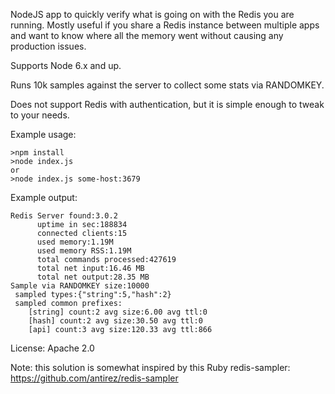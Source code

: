 NodeJS app to quickly verify what is going on with the Redis you are running. Mostly useful if you share a Redis 
instance between multiple apps and want to know where all the memory went without causing any production issues.

Supports Node 6.x and up.

Runs 10k samples against the server to collect some stats via RANDOMKEY.

Does not support Redis with authentication, but it is simple enough to tweak to your needs.

Example usage:
```
>npm install
>node index.js 
or
>node index.js some-host:3679
```

Example output:
```
Redis Server found:3.0.2
      uptime in sec:188834
      connected clients:15
      used memory:1.19M
      used memory RSS:1.19M
      total commands processed:427619
      total net input:16.46 MB
      total net output:28.35 MB
Sample via RANDOMKEY size:10000
 sampled types:{"string":5,"hash":2}
 sampled common prefixes:
    [string] count:2 avg size:6.00 avg ttl:0
    [hash] count:2 avg size:30.50 avg ttl:0
    [api] count:3 avg size:120.33 avg ttl:866
```

License: Apache 2.0

Note: this solution is somewhat inspired by this Ruby redis-sampler: https://github.com/antirez/redis-sampler
